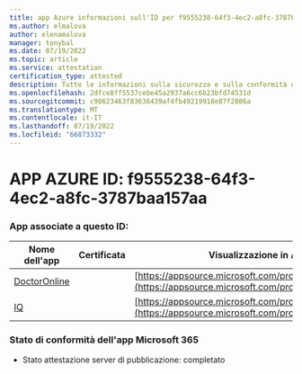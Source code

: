 ```yaml
---
title: app Azure informazioni sull'ID per f9555238-64f3-4ec2-a8fc-3787baa157aa
ms.author: elmalova
author: elenamalova
manager: tonybal
ms.date: 07/19/2022
ms.topic: article
ms.service: attestation
certification_type: attested
description: Tutte le informazioni sulla sicurezza e sulla conformità disponibili per f9555238-64f3-4ec2-a8fc-3787baa157aa.
ms.openlocfilehash: 2dfce8ff5537cebe45a2937a6cc6b23bfd74531d
ms.sourcegitcommit: c98623463f83636439af4fb49219918e87f2086a
ms.translationtype: MT
ms.contentlocale: it-IT
ms.lasthandoff: 07/19/2022
ms.locfileid: "66873332"
---
```

# <a name="azure-app-id-f9555238-64f3-4ec2-a8fc-3787baa157aa"></a>APP AZURE ID: f9555238-64f3-4ec2-a8fc-3787baa157aa


### <a name="apps-associated-with-this-id"></a>App associate a questo ID:
| **Nome dell'app** | **Certificata** | **Visualizzazione in AppSource** |
|--------------|---------------|-----------------------|
| [DoctorOnline](../forward/WA200004082.md) |  | [https://appsource.microsoft.com/product/office/WA200004082](https://appsource.microsoft.com/product/office/WA200004082) |
| [IQ](../forward/WA200004126.md) |  | [https://appsource.microsoft.com/product/office/WA200004126](https://appsource.microsoft.com/product/office/WA200004126) |

### <a name="microsoft-365-app-compliance-status"></a>Stato di conformità dell'app Microsoft 365
- Stato attestazione server di pubblicazione: completato
